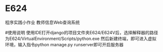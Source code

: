 # E624
程序实践小作业 教师信息Web查询系统

#使用说明
使用IDE打开django的项目文件夹E624/E624V后，选择解释器的路径为E624/VirtualEnvironment/Scripts/python.exe
然后新建终端，即可进入虚拟环境，输入指令python manage.py runserver即可开启服务器

